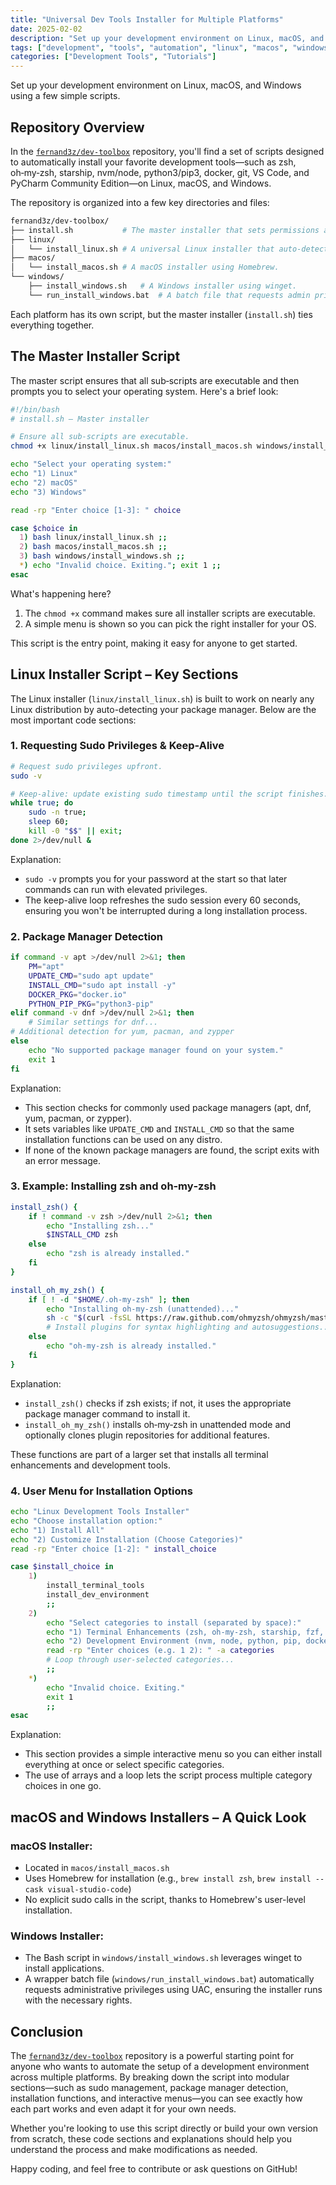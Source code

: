 ```yaml
---
title: "Universal Dev Tools Installer for Multiple Platforms"
date: 2025-02-02
description: "Set up your development environment on Linux, macOS, and Windows using a few simple scripts"
tags: ["development", "tools", "automation", "linux", "macos", "windows"]
categories: ["Development Tools", "Tutorials"]
---
```


Set up your development environment on Linux, macOS, and Windows using a few simple scripts.

## Repository Overview

In the [`fernand3z/dev-toolbox`](https://github.com/fernand3z/dev-toolbox) repository, you'll find a set of scripts designed to automatically install your favorite development tools—such as zsh, oh‑my‑zsh, starship, nvm/node, python3/pip3, docker, git, VS Code, and PyCharm Community Edition—on Linux, macOS, and Windows.

The repository is organized into a few key directories and files:

```bash
fernand3z/dev-toolbox/
├── install.sh           # The master installer that sets permissions and lets you choose an OS.
├── linux/
│   └── install_linux.sh # A universal Linux installer that auto-detects your package manager.
├── macos/
│   └── install_macos.sh # A macOS installer using Homebrew.
└── windows/
    ├── install_windows.sh   # A Windows installer using winget.
    └── run_install_windows.bat  # A batch file that requests admin privileges.
```

Each platform has its own script, but the master installer (`install.sh`) ties everything together.

## The Master Installer Script

The master script ensures that all sub‑scripts are executable and then prompts you to select your operating system. Here's a brief look:

```bash
#!/bin/bash
# install.sh – Master installer

# Ensure all sub-scripts are executable.
chmod +x linux/install_linux.sh macos/install_macos.sh windows/install_windows.sh

echo "Select your operating system:"
echo "1) Linux"
echo "2) macOS"
echo "3) Windows"

read -rp "Enter choice [1-3]: " choice

case $choice in
  1) bash linux/install_linux.sh ;;
  2) bash macos/install_macos.sh ;;
  3) bash windows/install_windows.sh ;;
  *) echo "Invalid choice. Exiting."; exit 1 ;;
esac
```

What's happening here?

1. The `chmod +x` command makes sure all installer scripts are executable.
2. A simple menu is shown so you can pick the right installer for your OS.

This script is the entry point, making it easy for anyone to get started.

## Linux Installer Script – Key Sections

The Linux installer (`linux/install_linux.sh`) is built to work on nearly any Linux distribution by auto-detecting your package manager. Below are the most important code sections:

### 1. Requesting Sudo Privileges & Keep-Alive

```bash
# Request sudo privileges upfront.
sudo -v

# Keep-alive: update existing sudo timestamp until the script finishes.
while true; do 
    sudo -n true; 
    sleep 60; 
    kill -0 "$$" || exit; 
done 2>/dev/null &
```

Explanation:

- `sudo -v` prompts you for your password at the start so that later commands can run with elevated privileges.
- The keep-alive loop refreshes the sudo session every 60 seconds, ensuring you won't be interrupted during a long installation process.

### 2. Package Manager Detection

```bash
if command -v apt >/dev/null 2>&1; then
    PM="apt"
    UPDATE_CMD="sudo apt update"
    INSTALL_CMD="sudo apt install -y"
    DOCKER_PKG="docker.io"
    PYTHON_PIP_PKG="python3-pip"
elif command -v dnf >/dev/null 2>&1; then
    # Similar settings for dnf...
# Additional detection for yum, pacman, and zypper
else
    echo "No supported package manager found on your system."
    exit 1
fi
```

Explanation:

- This section checks for commonly used package managers (apt, dnf, yum, pacman, or zypper).
- It sets variables like `UPDATE_CMD` and `INSTALL_CMD` so that the same installation functions can be used on any distro.
- If none of the known package managers are found, the script exits with an error message.

### 3. Example: Installing zsh and oh‑my‑zsh

```bash
install_zsh() {
    if ! command -v zsh >/dev/null 2>&1; then
        echo "Installing zsh..."
        $INSTALL_CMD zsh
    else
        echo "zsh is already installed."
    fi
}

install_oh_my_zsh() {
    if [ ! -d "$HOME/.oh-my-zsh" ]; then
        echo "Installing oh-my-zsh (unattended)..."
        sh -c "$(curl -fsSL https://raw.github.com/ohmyzsh/ohmyzsh/master/tools/install.sh)" "" --unattended
        # Install plugins for syntax highlighting and autosuggestions...
    else
        echo "oh-my-zsh is already installed."
    fi
}
```

Explanation:

- `install_zsh()` checks if zsh exists; if not, it uses the appropriate package manager command to install it.
- `install_oh_my_zsh()` installs oh‑my‑zsh in unattended mode and optionally clones plugin repositories for additional features.

These functions are part of a larger set that installs all terminal enhancements and development tools.

### 4. User Menu for Installation Options

```bash
echo "Linux Development Tools Installer"
echo "Choose installation option:"
echo "1) Install All"
echo "2) Customize Installation (Choose Categories)"
read -rp "Enter choice [1-2]: " install_choice

case $install_choice in
    1)
        install_terminal_tools
        install_dev_environment
        ;;
    2)
        echo "Select categories to install (separated by space):"
        echo "1) Terminal Enhancements (zsh, oh-my-zsh, starship, fzf, zoxide)"
        echo "2) Development Environment (nvm, node, python, pip, docker, git, vscode, pycharm)"
        read -rp "Enter choices (e.g. 1 2): " -a categories
        # Loop through user-selected categories...
        ;;
    *)
        echo "Invalid choice. Exiting."
        exit 1
        ;;
esac
```

Explanation:

- This section provides a simple interactive menu so you can either install everything at once or select specific categories.
- The use of arrays and a loop lets the script process multiple category choices in one go.

## macOS and Windows Installers – A Quick Look

### macOS Installer:

- Located in `macos/install_macos.sh`
- Uses Homebrew for installation (e.g., `brew install zsh`, `brew install --cask visual-studio-code`)
- No explicit sudo calls in the script, thanks to Homebrew's user-level installation.

### Windows Installer:

- The Bash script in `windows/install_windows.sh` leverages winget to install applications.
- A wrapper batch file (`windows/run_install_windows.bat`) automatically requests administrative privileges using UAC, ensuring the installer runs with the necessary rights.

## Conclusion

The [`fernand3z/dev-toolbox`](https://github.com/fernand3z/dev-toolbox) repository is a powerful starting point for anyone who wants to automate the setup of a development environment across multiple platforms. By breaking down the script into modular sections—such as sudo management, package manager detection, installation functions, and interactive menus—you can see exactly how each part works and even adapt it for your own needs.

Whether you're looking to use this script directly or build your own version from scratch, these code sections and explanations should help you understand the process and make modifications as needed.

Happy coding, and feel free to contribute or ask questions on GitHub! 